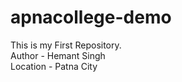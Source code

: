 # apnacollege-demo
This is my First Repository.
<br>
Author - Hemant Singh
<br>
Location - Patna City

